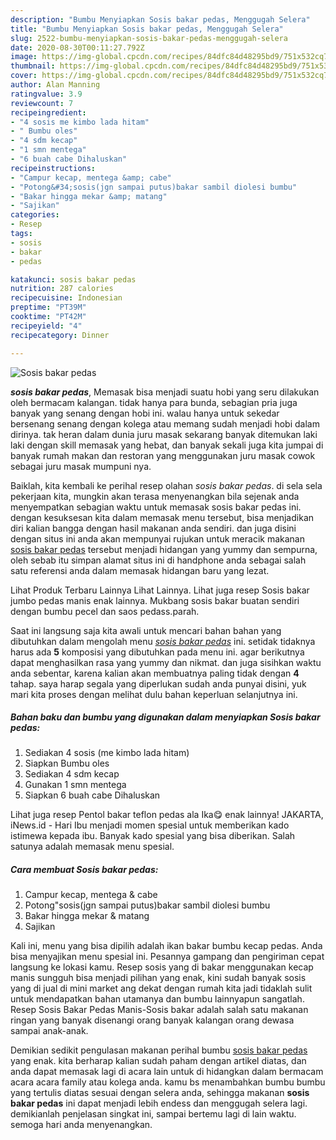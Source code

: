 ```yaml
---
description: "Bumbu Menyiapkan Sosis bakar pedas, Menggugah Selera"
title: "Bumbu Menyiapkan Sosis bakar pedas, Menggugah Selera"
slug: 2522-bumbu-menyiapkan-sosis-bakar-pedas-menggugah-selera
date: 2020-08-30T00:11:27.792Z
image: https://img-global.cpcdn.com/recipes/84dfc84d48295bd9/751x532cq70/sosis-bakar-pedas-foto-resep-utama.jpg
thumbnail: https://img-global.cpcdn.com/recipes/84dfc84d48295bd9/751x532cq70/sosis-bakar-pedas-foto-resep-utama.jpg
cover: https://img-global.cpcdn.com/recipes/84dfc84d48295bd9/751x532cq70/sosis-bakar-pedas-foto-resep-utama.jpg
author: Alan Manning
ratingvalue: 3.9
reviewcount: 7
recipeingredient:
- "4 sosis me kimbo lada hitam"
- " Bumbu oles"
- "4 sdm kecap"
- "1 smn mentega"
- "6 buah cabe Dihaluskan"
recipeinstructions:
- "Campur kecap, mentega &amp; cabe"
- "Potong&#34;sosis(jgn sampai putus)bakar sambil diolesi bumbu"
- "Bakar hingga mekar &amp; matang"
- "Sajikan"
categories:
- Resep
tags:
- sosis
- bakar
- pedas

katakunci: sosis bakar pedas 
nutrition: 287 calories
recipecuisine: Indonesian
preptime: "PT39M"
cooktime: "PT42M"
recipeyield: "4"
recipecategory: Dinner

---
```



![Sosis bakar pedas](https://img-global.cpcdn.com/recipes/84dfc84d48295bd9/751x532cq70/sosis-bakar-pedas-foto-resep-utama.jpg)

<b><i>sosis bakar pedas</i></b>, Memasak bisa menjadi suatu hobi yang seru dilakukan oleh bermacam kalangan. tidak hanya para bunda, sebagian pria juga banyak yang senang dengan hobi ini. walau hanya untuk sekedar bersenang senang dengan kolega atau memang sudah menjadi hobi dalam dirinya. tak heran dalam dunia juru masak sekarang banyak ditemukan laki laki dengan skill memasak yang hebat, dan banyak sekali juga kita jumpai di banyak rumah makan dan restoran yang menggunakan juru masak cowok sebagai juru masak mumpuni nya.

Baiklah, kita kembali ke perihal resep olahan <i>sosis bakar pedas</i>. di sela sela pekerjaan kita, mungkin akan terasa menyenangkan bila sejenak anda menyempatkan sebagian waktu untuk memasak sosis bakar pedas ini. dengan kesuksesan kita dalam memasak menu tersebut, bisa menjadikan diri kalian bangga dengan hasil makanan anda sendiri. dan juga disini dengan situs ini anda akan mempunyai rujukan untuk meracik makanan <u>sosis bakar pedas</u> tersebut menjadi hidangan yang yummy dan sempurna, oleh sebab itu simpan alamat situs ini di handphone anda sebagai salah satu referensi anda dalam memasak hidangan baru yang lezat.

Lihat Produk Terbaru Lainnya Lihat Lainnya. Lihat juga resep Sosis bakar jumbo pedas manis enak lainnya. Mukbang sosis bakar buatan sendiri dengan bumbu pecel dan saos pedass.parah.


Saat ini langsung saja kita awali untuk mencari bahan bahan yang dibutuhkan dalam mengolah menu <u><i>sosis bakar pedas</i></u> ini. setidak tidaknya harus ada <b>5</b> komposisi yang dibutuhkan pada menu ini. agar berikutnya dapat menghasilkan rasa yang yummy dan nikmat. dan juga sisihkan waktu anda sebentar, karena kalian akan membuatnya paling tidak dengan <b>4</b> tahap. saya harap segala yang diperlukan sudah anda punyai disini, yuk mari kita proses dengan melihat dulu bahan keperluan selanjutnya ini.

<!--inarticleads1-->

##### Bahan baku dan bumbu yang digunakan dalam menyiapkan Sosis bakar pedas:

1. Sediakan 4 sosis (me kimbo lada hitam)
1. Siapkan  Bumbu oles
1. Sediakan 4 sdm kecap
1. Gunakan 1 smn mentega
1. Siapkan 6 buah cabe Dihaluskan


Lihat juga resep Pentol bakar teflon pedas ala Ika😋 enak lainnya! JAKARTA, iNews.id - Hari Ibu menjadi momen spesial untuk memberikan kado istimewa kepada ibu. Banyak kado spesial yang bisa diberikan. Salah satunya adalah memasak menu spesial. 

<!--inarticleads2-->

##### Cara membuat Sosis bakar pedas:

1. Campur kecap, mentega &amp; cabe
1. Potong&#34;sosis(jgn sampai putus)bakar sambil diolesi bumbu
1. Bakar hingga mekar &amp; matang
1. Sajikan


Kali ini, menu yang bisa dipilih adalah ikan bakar bumbu kecap pedas. Anda bisa menyajikan menu spesial ini. Pesannya gampang dan pengiriman cepat langsung ke lokasi kamu. Resep sosis yang di bakar menggunakan kecap manis sungguh bisa menjadi pilihan yang enak, kini sudah banyak sosis yang di jual di mini market ang dekat dengan rumah kita jadi tidaklah sulit untuk mendapatkan bahan utamanya dan bumbu lainnyapun sangatlah. Resep Sosis Bakar Pedas Manis-Sosis bakar adalah salah satu makanan ringan yang banyak disenangi orang banyak kalangan orang dewasa sampai anak-anak. 

Demikian sedikit pengulasan makanan perihal bumbu <u>sosis bakar pedas</u> yang enak. kita berharap kalian sudah paham dengan artikel diatas, dan anda dapat memasak lagi di acara lain untuk di hidangkan dalam bermacam acara acara family atau kolega anda. kamu bs menambahkan bumbu bumbu yang tertulis diatas sesuai dengan selera anda, sehingga makanan <b>sosis bakar pedas</b> ini dapat menjadi lebih endess dan menggugah selera lagi. demikianlah penjelasan singkat ini, sampai bertemu lagi di lain waktu. semoga hari anda menyenangkan.
